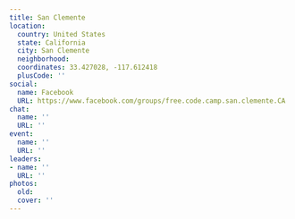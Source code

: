 ```yaml
---
title: San Clemente
location:
  country: United States
  state: California
  city: San Clemente
  neighborhood: 
  coordinates: 33.427028, -117.612418
  plusCode: ''
social:
  name: Facebook
  URL: https://www.facebook.com/groups/free.code.camp.san.clemente.CA
chat:
  name: ''
  URL: ''
event:
  name: ''
  URL: ''
leaders:
- name: ''
  URL: ''
photos:
  old: 
  cover: ''
---
```

